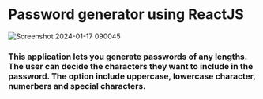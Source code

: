 # Password generator using ReactJS

![Screenshot 2024-01-17 090045](https://github.com/harsh-save/password-manager/assets/106505721/0ae25106-e694-4a92-90a4-51af0cc1c673)

### This application lets you generate passwords of any lengths. The user can decide the characters they want to include in the password. The option include uppercase, lowercase character, numerbers and special characters.
